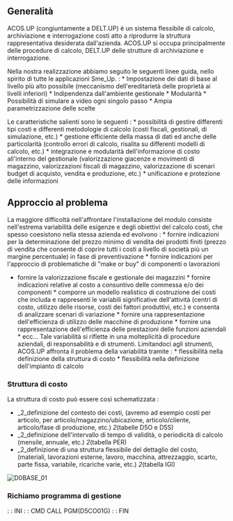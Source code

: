 ## Generalità
ACOS.UP (congiuntamente a DELT.UP) è un sistema flessibile di calcolo, archiviazione e interrogazione costi atto a riprodurre la struttura rappresentativa desiderata dall'azienda.
ACOS.UP si occupa principalmente delle procedure di calcolo, DELT.UP delle strutture di archiviazione e interrogazione.

Nella nostra realizzazione abbiamo seguito le seguenti linee guida, nello spirito di tutte le applicazioni Sme_Up. : 
 \* Impostazione dei dati di base al livello più alto possibile (meccanismo dell'ereditarietà delle proprietà ai livelli inferiori)
 \* Indipendenza dall'ambiente gestionale
 \* Modularità
 \* Possibilità di simulare a video ogni singolo passo
 \* Ampia parametrizzazione delle scelte

Le caratteristiche salienti sono le seguenti : 
 \* possibilità di gestire differenti tipi costi e differenti metodologie di calcolo (costi fiscali, gestionali, di simulazione, etc.)
 \* gestione efficiente della massa di dati ed anche delle particolarità (controllo errori di calcolo, risalita su differenti modelli di calcolo, etc.)
 \* integrazione e modularità dell'informazione di costo all'interno del gestionale (valorizzazione giacenze e movimenti di magazzino, valorizzazioni fiscali di magazzino, valorizzazione di scenari budget di acquisto, vendita e produzione, etc.)
 \* unificazione e protezione delle informazioni

## Approccio al problema
La maggiore difficoltà nell'affrontare l'installazione del modulo consiste nell'estrema variabilità delle esigenze e degli obiettivi del calcolo costi, che spesso coesistono nella stessa azienda ed evolvono : 
 \* fornire indicazioni per la determinazione del prezzo minimo di vendita dei prodotti finiti (prezzo di vendita che consente di coprire tutti i costi a livello di società più un margine percentuale) in fase di preventivazione
 \* fornire indicazioni per l'approccio di problematiche di "make or buy" di componenti o lavorazioni
-  fornire la valorizzazione fiscale e gestionale dei magazzini
 \* fornire indicazioni relative al costo a consuntivo delle commessa e/o dei componenti
 \* comporre un modello realistico di costruzione dei costi che includa e rappresenti le variabili significative dell'attività (centri di costo, utilizzo delle risorse, costi dei fattori produttivi, etc.) e consenta di analizzare scenari di variazione
 \* fornire una rappresentazione dell'efficienza di utilizzo delle macchine di produzione
 \* fornire una rappresentazione dell'efficienza delle prestazioni delle funzioni aziendali
 \* ecc...
Tale variabilità si riflette in una molteplicità di procedure aziendali, di responsabilità e di strumenti. Limitandoci agli strumenti, ACOS.UP affronta il problema della variabilità tramite : 
 \* flessibilità nella definizione della struttura di costo
 \* flessibilità nella definizione dell'impianto di calcolo
### Struttura di costo
La struttura di costo può essere così schematizzata : 

 - _2_definizione del contesto dei costi, (avremo ad esempio costi per articolo, per articolo/magazzino/ubicazione, articolo/cliente, articolo/fase di produzione, etc.) _2_(tabelle D5O e D5S)
 - _2_definizione dell'intervallo di tempo di validità, o periodicità di calcolo (mensile, annuale, etc.) _2_(tabella PER)
 - _2_definizione di una struttura flessibile del dettaglio del costo, (materiali, lavorazioni esterne, lavoro, macchina, attrezzaggio, scarto, parte fissa, variabile, ricariche varie, etc.) _2_(tabella IGI)

![D0BASE_01](http://localhost:3000/immagini/D0BASE/D0BASE_01.png)
### Richiamo programma di gestione
 :  : INI
 :  : CMD CALL PGM(D5CO01G)
 :  : FIN
